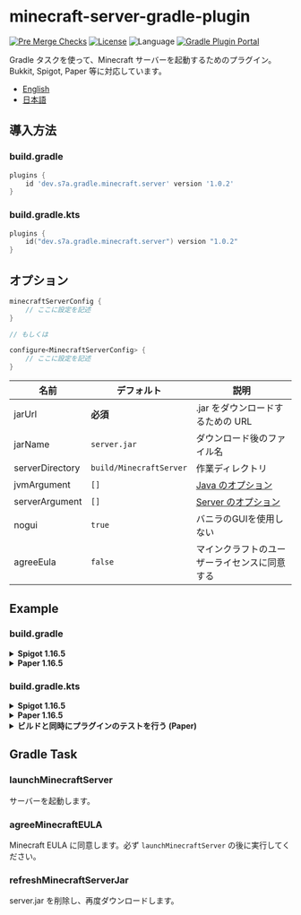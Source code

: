# minecraft-server-gradle-plugin

[![Pre Merge Checks](https://github.com/sya-ri/minecraft-server-gradle-plugin/workflows/Pre%20Merge%20Checks/badge.svg)](https://github.com/sya-ri/minecraft-server-gradle-plugin/actions?query=workflow%3A%22Pre+Merge+Checks%22)
[![License](https://img.shields.io/github/license/sya-ri/minecraft-server-gradle-plugin.svg)](LICENSE)
![Language](https://img.shields.io/github/languages/top/sya-ri/minecraft-server-gradle-plugin?color=blue&logo=kotlin)
[![Gradle Plugin Portal](https://img.shields.io/maven-metadata/v/https/plugins.gradle.org/m2/dev/s7a/gradle/minecraft/server/dev.s7a.gradle.minecraft.server/maven-metadata.xml.svg?colorB=007ec6&label=Gradle%20Plugin%20Portal)](https://plugins.gradle.org/plugin/dev.s7a.gradle.minecraft.server)

Gradle タスクを使って、Minecraft サーバーを起動するためのプラグイン。Bukkit, Spigot, Paper 等に対応しています。

- [English](README.md)
- [日本語](README.ja.md)

## 導入方法

### build.gradle

```groovy
plugins {
    id 'dev.s7a.gradle.minecraft.server' version '1.0.2'
}
```

### build.gradle.kts

```kotlin
plugins {
    id("dev.s7a.gradle.minecraft.server") version "1.0.2"
}
```

## オプション

```kotlin
minecraftServerConfig {
    // ここに設定を記述
}

// もしくは

configure<MinecraftServerConfig> {
    // ここに設定を記述
}
```

| 名前 | デフォルト | 説明                                                                                     |
|---|---|----------------------------------------------------------------------------------------|
| jarUrl | **必須**️ | .jar をダウンロードするための URL                                                                  |
| jarName | `server.jar` | ダウンロード後のファイル名                                                                          |
| serverDirectory | `build/MinecraftServer` | 作業ディレクトリ                                                                               |
| jvmArgument | `[]` | [Java のオプション](https://docs.oracle.com/javase/7/docs/technotes/tools/windows/java.html) |
| serverArgument | `[]` | [Server のオプション](https://www.spigotmc.org/wiki/start-up-parameters/)                    |
| nogui | `true` | バニラのGUIを使用しない                                                                          |
| agreeEula | `false` | マインクラフトのユーザーライセンスに同意する |                                                                 |                                                                              |

## Example

### build.gradle

<details>
<summary><strong>Spigot 1.16.5</strong></summary>

```groovy
plugins {
    id 'dev.s7a.gradle.minecraft.server' version '1.0.2'
}

minecraftServerConfig {
    jarUrl.set('https://cdn.getbukkit.org/craftbukkit/craftbukkit-1.16.5.jar"')
}
```

</details>

<details>
<summary><strong>Paper 1.16.5</strong></summary>

```groovy
plugins {
    id 'dev.s7a.gradle.minecraft.server' version '1.0.2'
}

minecraftServerConfig {
    jarUrl.set(LaunchMinecraftServerTask.JarUrl.Paper("1.16.5"))
}
```

</details>

### build.gradle.kts

<details>
<summary><strong>Spigot 1.16.5</strong></summary>

```kotlin
plugins {
    id("dev.s7a.gradle.minecraft.server") version "1.0.2"
}

minecraftServerConfig {
    jarUrl.set("https://cdn.getbukkit.org/craftbukkit/craftbukkit-1.16.5.jar")
}
```

</details>

<details>
<summary><strong>Paper 1.16.5</strong></summary>

```kotlin
plugins {
    id("dev.s7a.gradle.minecraft.server") version "1.0.2"
}

minecraftServerConfig {
    jarUrl.set(LaunchMinecraftServerTask.JarUrl.Paper("1.16.5"))
}
```

</details>

<details>
<summary><strong>ビルドと同時にプラグインのテストを行う (Paper)</strong></summary>
タスクを自分で定義することで、複数のサーバー構成を作成することができます。

```kotlin
task<LaunchMinecraftServerTask>("buildAndLaunchServer") {
    dependsOn("jar") // ビルドタスク (build, jar, shadowJar, ...)
    doFirst {
        copy {
            from(buildDir.resolve("libs/example.jar")) // build/libs/example.jar
            into(buildDir.resolve("MinecraftPaperServer/plugins")) // build/MinecraftPaperServer/plugins
        }
    }
    
    jarUrl.set(LaunchMinecraftServerTask.JarUrl.Paper("1.16.5"))
    jarName.set("server.jar")
    serverDirectory.set(buildDir.resolve("MinecraftPaperServer")) // build/MinecraftPaperServer
    nogui.set(true)
    agreeEula.set(false)
}
```

</details>

## Gradle Task

### launchMinecraftServer
サーバーを起動します。

### agreeMinecraftEULA
Minecraft EULA に同意します。必ず `launchMinecraftServer` の後に実行してください。

### refreshMinecraftServerJar
server.jar を削除し、再度ダウンロードします。
